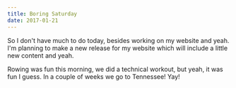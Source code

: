 ```yaml
---
title: Boring Saturday
date: 2017-01-21
---
```


So I don't have much to do today, besides working on my website and yeah. I'm planning to make a new release for my website which will include a little new content and yeah.

Rowing was fun this morning, we did a technical workout, but yeah, it was fun I guess. In a couple of weeks we go to Tennessee! Yay!